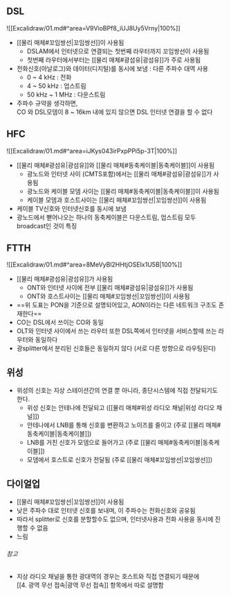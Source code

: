 ## DSL
![[Excalidraw/01.md#^area=V9VioBPf8_iUJ8Uy5Vrny|100%]]
- [[물리 매체#꼬임쌍선|꼬임쌍선]]이 사용됨
	- DSLAM에서 인터넷으로 연결되는 첫번째 라우터까지 꼬임쌍선이 사용됨
	- 첫번째 라우터에서부터는 [[물리 매체#광섬유|광섬유]]가 주로 사용됨
- 전화신호(아날로그)와 데이터(디지털)를 동시에 보냄 : 다른 주파수 대역 사용
	- 0 ~ 4 kHz : 전화
	- 4 ~ 50 kHz : 업스트림
	- 50 kHz ~ 1 MHz : 다운스트림
- 주파수 규약을 생각하면,<br>CO 와 DSL모뎀이 8 ~ 16km 내에 있지 않으면 DSL 인터넷 연결을 할 수 없다


## HFC
![[Excalidraw/01.md#^area=iJKys043irPxpPPi5p-3T|100%]]
- [[물리 매체#광섬유|광섬유]]와 [[물리 매체#동축케이블|동축케이블]]이 사용됨
	- 광노드와 인터넷 사이 (CMTS포함)에서는 [[물리 매체#광섬유|광섬유]]가 사용됨
	- 광노드와 케이블 모뎀 사이는 [[물리 매체#동축케이블|동축케이블]]이 사용됨
	- 케이블 모뎀과 호스트사이는 [[물리 매체#꼬임쌍선|꼬임쌍선]]이 사용됨
- 케이블 TV신호와 인터넷신호를 동시에 보냄
- 광노드에서 뻗어나오는 하나의 동축케이블은 다운스트림, 업스트림 모두 broadcast인 것이 특징


## FTTH
![[Excalidraw/01.md#^area=8MeVyBl2HHtjOSEIx1U5B|100%]]
- [[물리 매체#광섬유|광섬유]]가 사용됨
	- ONT와 인터넷 사이에 전부 [[물리 매체#광섬유|광섬유]]가 사용됨
	- ONT와 호스트사이는 [[물리 매체#꼬임쌍선|꼬임쌍선]]이 사용됨
- ==위 도표는 PON을 기준으로 설명되어있고, AON이라는 다른 네트워크 구조도 존재한다==
- CO는 DSL에서 쓰이는 CO와 동일
- OLT와 인터넷 사이에서 쓰는 라우터 또한 DSL쪽에서 인터넷을 서비스할때 쓰는 라우터와 동일하다
- 광splitter에서 분리된 신호들은 동일하지 않다 (서로 다른 방향으로 라우팅된다)


## 위성

- 위성의 신호는 지상 스테이션간의 연결 뿐 아니라, 종단시스템에 직접 전달되기도 한다.
	- 위성 신호는 안테나에 전달되고 ([[물리 매체#위성 라디오 채널|위성 라디오 채널]])
	- 안테나에서 LNB를 통해 신호를 변환하고 노이즈를 줄이고 (주로 [[물리 매체#동축케이블|동축케이블]])
	- LNB를 거친 신호가 모뎀으로 들어가고 (주로 [[물리 매체#동축케이블|동축케이블]])
	- 모뎀에서 호스트로 신호가 전달됨 (주로 [[물리 매체#꼬임쌍선|꼬임쌍선]])


## 다이얼업

- [[물리 매체#꼬임쌍선|꼬임쌍선]]이 사용됨
- 낮은 주파수 대로 인터넷 신호를 보내며, 이 주파수는 전화신호와 공유됨
- 따라서 splitter로 신호를 분할할수도 없으며, 인터넷사용과 전화 사용을 동시에 진행할 수 없음
- 느림


###### 참고
- 지상 라디오 채널을 통한 광대역의 경우는 호스트와 직접 연결되기 때문에<br>[[4. 광역 무선 접속|광역 무선 접속]] 항목에서 따로 설명함